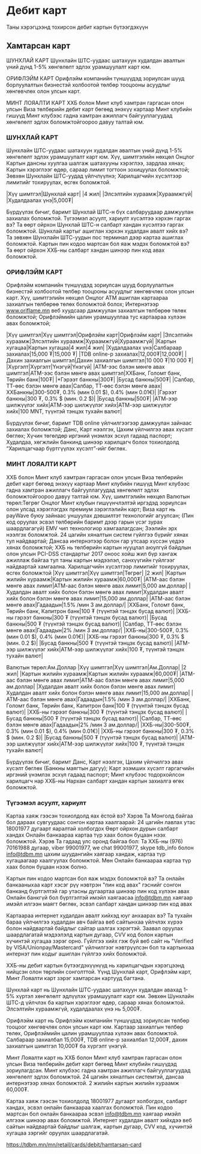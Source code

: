 # Дебит карт
Таны хэрэгцээнд тохирсон дебит картын бүтээгдэхүүн

## Хамтарсан карт

ШУНХЛАЙ КАРТ
Шунхлайн ШТС-уудаас шатахуун худалдан авалтын үний дүнд 1-5% хөнгөлөлт эдлэх урамшуулалт карт юм.

ОРИФЛЭЙМ КАРТ
Орифлэйм компанийн түншүүдэд зориулсан шууд борлуулалтын бизнестэй холбоотой төлбөр тооцооны асуудлыг хөнгөвчлөх олон улсын карт.

МИНТ ЛОЯАЛТИ КАРТ
ХХБ болон Минт клуб хамтран гаргасан олон улсын Виза төлбөрийн дебит карт бөгөөд энэхүү картаар Минт клубийн гишүүд Минт клубээс гадна хамтран ажиллагч байгууллагуудад хөнгөлөлт эдлэх боломжтойгоороо давуу талтай юм.


### ШУНХЛАЙ КАРТ
Шунхлайн ШТС-уудаас шатахуун худалдан авалтын үний дүнд 1-5% хөнгөлөлт эдлэх урамшуулалт карт юм.
Хүү, шимтгэлийн нөхцөл
Онцлог
Картын дансны хуулгаа шалгаж шатахууны хэрэглээ, зардлаа хянах;
Картын хэрэглээг өдөр, сараар лимит тогтоон зохицуулах боломжтой;
Зөвхөн Шунхлайн ШТС-уудад үйлчлүүлнэ;
Харилцагчийн хүсэлтээр лимитийг тохируулах, өсгөх боломжтой.

|Хүү шимтгэл|Шунхлай карт|
|4 жил|
|Элсэлтийн хураамж|Хураамжгүй|
|Худалдаалах үнэ|5,000₮|

Бүрдүүлэх бичиг, баримт
Шунхлай ШТС-н бүх салбаруудаар дамжуулан захиалах боломжтой.
Түгээмэл асуулт, хариулт
 хүсэлтээ хэрхэн гаргах вэ?
Та өөрт ойрхон Шунхлай ШТС-н салбарт хандан  хүсэлтээ гаргах боломжтой.
Шунхлай картыг ашиглан хэрхэн худалдан авалт хийх вэ?
Та зөвхөн Шунхлайн ШТС-уудын пос терминал дээр картаа ашиглах боломжтой.
Картын пин кодоо мартсан бол яаж мэдэх боломжтой вэ?
Та өөрт ойрхон ХХБ-ны салбарт хандан шинээр пин код авах боломжтой.

### ОРИФЛЭЙМ КАРТ
Орифлэйм компанийн түншүүдэд зориулсан шууд борлуулалтын бизнестэй холбоотой төлбөр тооцооны асуудлыг хөнгөвчлөх олон улсын карт.
Хүү, шимтгэлийн нөхцөл
Онцлог
АТМ ашиглан картаараа захиалгын төлбөрөө төлөх боломжтой болох;
Интернэтээр www.oriflame.mn веб хуудсаар дамжуулан захиалгын төлбөрөө төлөх боломжтой;
Орифлэймийн цалин урамшууллаа тус картаараа хүлээн авах боломжтой;

|Хүү шимтгэл|Хүү шимтгэл|Орифлэйм карт|Орифлэйм карт|
|Элсэлтийн хураамж|Элсэлтийн хураамж|Хураамжгүй|Хураамжгүй|
|Картын хугацаа|Картын хугацаа|4 жил|4 жил|
|Худалдаалах үнэ|Салбараар захиалах|15,000 ₮|15,000 ₮|
|TDB online-р захиалах|12,000₮|12,000₮|
|Дахин захиалгын шимтгэл|Дахин захиалгын шимтгэл|10 000 ₮|10 000 ₮|
|Хүргэлт|Хүргэлт|Үнэгүй|Үнэгүй|
|ATM-ээс бэлэн мөнгө авах шимтгэл|ATM-ээс бэлэн мөнгө авах шимтгэл|ХХБанк, Голомт банк, Төрийн банк|100₮|
|*Гэрээт банкны|300₮|
|Бусад банкны|500₮|
|Салбар, ТТ-өөс бэлэн мөнгө авах|Салбар, ТТ-өөс бэлэн мөнгө авах|ХХБанкны|300-500₮, 0.3% (мин 0.01 $), 0.4% (мин 0.01€)|
|Гэрээт банкны|300 ₮, 0.3% $ (мин. 0.2 $)|
|Бусад банкны|500₮|
|АТМ-ээр шилжүүлэг хийх|АТМ-ээр шилжүүлэг хийх|АТМ-ээр шилжүүлэг хийх|100 MNT, түүнтэй тэнцэх тухайн валют|

Бүрдүүлэх бичиг, баримт
TDB online үйлчилгээгээр дамжуулан зайнаас захиалах боломжтой;
Данс, Карт нээлгэх, Цахим үйлчилгээ авах хүсэлт бөглөх;
Хүчин төгөлдөр иргэний үнэмлэх эсхүл гадаад паспорт;
Худалдаа, хөгжлийн банкинд шинээр харилцагч болох тохиолдолд  “Харилцагчаар бүртгүүлэх хүсэлт”-ийг бөглөх.


### МИНТ ЛОЯАЛТИ КАРТ
ХХБ болон Минт клуб хамтран гаргасан олон улсын Виза төлбөрийн дебит карт бөгөөд энэхүү картаар Минт клубийн гишүүд Минт клубээс гадна хамтран ажиллагч байгууллагуудад хөнгөлөлт эдлэх боломжтойгоороо давуу талтай юм.
Хүү, шимтгэлийн нөхцөл
Валютын төрөл:Төгрөг
Онцлог
Минт клубын гишүүнчлэлтэй иргэдэд зориулсан олон улсад хэрэглэгдэх премиум зэрэглэлийн карт;
Виза карт нь payWave буюу зайнаас уншуулах дэвшилтэт технологийг агуулсан; (Пин код оруулах эсвэл төлбөрийн баримт дээр гарын үсэг зурах шаардлагагүй)
EMV чип технологиор хамгаалагдсан;
Зээлийн эрх нээлгэх боломжтой.
24 цагийн хяналтын систем гүйлгээ бүрийг хянах тул найдвартай;
Дансаа интернэтээр болон гар утсаар хүссэн үедээ хянах боломжтой;
ХХБ нь төлбөрийн картын нууцлал аюулгүй байдлын олон улсын PCI-DSS стандартыг 2017 оноос хойш жил бүр хангаж ажиллаж байгаа тул таны картын мэдээлэл, санхүүгийн гүйлгээг найдвартай хамгаална.
Харилцагчийн хүсэлтээр лимитийг тохируулах, өсгөх боломжтой
|Хүү шимтгэл|Хүү шимтгэл|Төгрөг|
|2 жил|
|Картын жилийн хураамж|Картын жилийн хураамж|60,000₮|
|АТМ-аас бэлэн мөнгө авах лимит|АТМ-аас бэлэн мөнгө авах лимит|5,000 ам.доллар|
|Худалдан авалт хийх болон бэлэн мөнгө авах лимит|Худалдан авалт хийх болон бэлэн мөнгө авах лимит|15,000 ам.доллар|
|АТМ-аас бэлэн мөнгө авах|Гадаадын|1.5% /мин 3 ам.доллар/|
|ХХБанк, Голомт банк, Төрийн банк, Капитрон банк|100 ₮ (түүнтэй тэнцэх бусад валют)|
|ХХБ-ны гэрээт банкны|300 ₮ (түүнтэй тэнцэх бусад валют)|
|Бусад банкны|500 ₮ (түүнтэй тэнцэх бусад валют)|
|Салбар, ТТ-өөс бэлэн мөнгө авах|Гадаадын|2% /мин 3 ам.доллар/|
|ХХБ-ны|300-500₮, 0.3% (мин 0.01 $), 0.4% (мин 0.01€)|
|ХХБ-ны гэрээт банкны|300 ₮, 0.3% $ (мин. 0.2 $)|
|Бусад банкны|500 ₮ (түүнтэй тэнцэх бусад валют)|
|АТМ-ээр шилжүүлэг хийх|АТМ-ээр шилжүүлэг хийх|100 ₮, түүнтэй тэнцэх тухайн валют|

Валютын төрөл:Ам.Доллар
|Хүү шимтгэл|Хүү шимтгэл|Ам.Доллар|
|2 жил|
|Картын жилийн хураамж|Картын жилийн хураамж|60,000₮|
|АТМ-аас бэлэн мөнгө авах лимит|АТМ-аас бэлэн мөнгө авах лимит|5,000 ам.доллар|
|Худалдан авалт хийх болон бэлэн мөнгө авах лимит|Худалдан авалт хийх болон бэлэн мөнгө авах лимит|15,000 ам.доллар|
|АТМ-аас бэлэн мөнгө авах|Гадаадын|1.5% /мин 3 ам.доллар/|
|ХХБанк, Голомт банк, Төрийн банк, Капитрон банк|100 ₮ (түүнтэй тэнцэх бусад валют)|
|ХХБ-ны гэрээт банкны|300 ₮ (түүнтэй тэнцэх бусад валют)|
|Бусад банкны|500 ₮ (түүнтэй тэнцэх бусад валют)|
|Салбар, ТТ-өөс бэлэн мөнгө авах|Гадаадын|2% /мин 3 ам.доллар/|
|ХХБ-ны|300-500₮, 0.3% (мин 0.01 $), 0.4% (мин 0.01€)|
|ХХБ-ны гэрээт банкны|300 ₮, 0.3% $ (мин. 0.2 $)|
|Бусад банкны|500 ₮ (түүнтэй тэнцэх бусад валют)|
|АТМ-ээр шилжүүлэг хийх|АТМ-ээр шилжүүлэг хийх|100 ₮, түүнтэй тэнцэх тухайн валют|

Бүрдүүлэх бичиг, баримт
Данс, Карт нээлгэх, Цахим үйлчилгээ авах хүсэлт бөглөх (Банкны маягтын дагуу);
Карт эзэмших хүсэлт гаргагчийн иргэний үнэмлэх эсхүл гадаад паспорт;
Минт клубээс тодорхойлсон харилцагч нар ХХБ-ны Нархан салбарт хандан картын захиалга өгөх боломжтой.

### Түгээмэл асуулт, хариулт
Картаа хаяж гээсэн тохиолдолд яах ёстой вэ?
Хэрэв Та Монголд байгаа бол дараах сувгуудаас сонгон картаа хаалгаарай:
24 цагийн лавлах утас 18001977 дугаарт яаралтай холбогдох
Өөрт ойрхон дурын салбарт хандах 
Онлайн банкаараа картаа түр хаах болон буцаан нээх боломжтой.
Хэрэв Та гадаад улс оронд байгаа бол:
Та ХХБ-ны (976) 70161988 дугаар, viber 99001977, we chat 99001977, skype  tdb_info болон info@tdbm.mn цахим шуудангийн хаягаар хандаж, картаа түр хугацаагаар хаалгуулах боломжтой. Мөн Онлайн банкаараа картаа түр хаах болон буцаан нээж болно.

Картын пин кодоо мартсан бол яаж мэдэх боломжтой вэ?
Та  онлайн банкааныхаа карт хэсэг рүү нэвтрэн "пин код авах" гэснийг сонгон банканд бүртгэлтэй гар утасны дугаартаа шинээр пин код хүлээн авах  
Онлайн банкгүй бол бүртгэлтэй имэйл хаягаасаа info@tdbm.mn хаягаар имэйл илгээн маягт бөглөх, эсвэл салбарт хандан шинээр пин код авах

Картаараа интернет худалдан авалт хийхэд юуг анхаарах вэ?
Та тухайн бараа үйлчилгээ худалдан авч байгаа веб сайтынхаа үйлчлэх хүрээ болон найдвартай байдлыг сайтар шалгах хэрэгтэй. Заавал оруулах шаардлагатай мэдээлэлд картын дугаар, CVV код болон картын хүчинтэй хугацаа зэрэг орно. Гүйлгээ хийх гэж буй веб сайт нь "Verified by VISA/Unionpay/Mastercard" үйлчилгээг нэвтрүүлсэн бол та картынхаа интернэт пин кодыг ашиглан гүйлгээ хийх боломжтой.


ХХБ-ны дебит картын бүтээгдэхүүнүүд нь харилцагчдын хэрэгцээнд нийцсэн олон төрлийн сонголттой. Үүнд Шунхлай карт, Орифлэйм карт, Минт Лояалти карт зэрэг хамтарсан картууд багтана.

Шунхлай карт нь Шунхлайн ШТС-уудаас шатахуун худалдан авахад 1-5% хүртэл хөнгөлөлт эдлүүлэх урамшуулалт карт юм. Зөвхөн Шунхлайн ШТС-д үйлчлэх ба картын хэрэглээг өдөр, сараар хянах боломжтой. Элсэлтийн хураамжгүй, худалдаалах үнэ нь 5,000₮.

Орифлэйм карт нь Орифлэйм компанийн түншүүдэд зориулсан төлбөр тооцоог хөнгөвчлөх олон улсын карт юм. Картаар захиалгын төлбөр төлөх, Орифлэймийн цалин урамшууллаа хүлээн авах боломжтой. Салбараар захиалбал 15,000₮, TDB online-р захиалбал 12,000₮, дахин захиалгын шимтгэл 10,000₮ ба хүргэлт үнэгүй.

Минт Лояалти карт нь ХХБ болон Минт клуб хамтран гаргасан олон улсын Виза төлбөрийн дебит карт бөгөөд Минт клубийн гишүүдэд зориулагдсан. Минт клубээс гадна хамтран ажиллагч байгууллагуудад хөнгөлөлт эдлэх боломжтой. 24 цагийн хяналтын системтэй, дансаа интернэтээр хянах боломжтой. 2 жилийн картын жилийн хураамж 60,000₮.

Картаа хаяж гээсэн тохиолдолд 18001977 дугаарт холбогдох, салбарт хандах, эсвэл онлайн банкаараа хаалгах боломжтой. Пин кодоо мартсан бол онлайн банкаараа эсвэл info@tdbm.mn хаягаар имэйл илгээж шинээр авах боломжтой. Интернет худалдан авалт хийхдээ веб сайтын найдвартай байдлыг шалгаж, картын дугаар, CVV код, хүчинтэй хугацаа зэргийг оруулах шаардлагатай.

https://tdbm.mn/mn/retail/cards/debit/hamtarsan-card